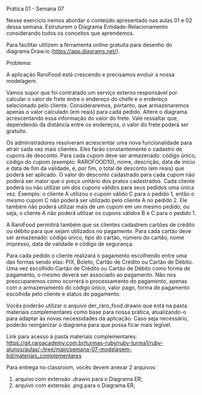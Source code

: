 Prática 01 - Semana 07

Nesse exercício iremos abordar o conteúdo apresentado nas aulas 01 e 02 dessa semana.
Estruturem o Diagrama Entidade-Relacionamento considerando todos os conceitos que aprendemos.

Para facilitar utilizem a ferramenta online gratuita para desenho do diagrama Draw.io (https://app.diagrams.net/).

Problema:

A aplicação RaroFood está crescendo e precisamos evoluir a nossa modelagem.

Vamos supor que foi contratado um serviço externo responsável por calcular o valor de frete entre o endereço do chefe e o endereço selecionado pelo cliente. Consideraremos, portanto, que armazenaremos apenas o valor calculado (em reais) para cada pedido. Altere o diagrama acrescentando essa informação do valor do frete.
Vale ressaltar que, dependendo da distância entre os endereços, o valor do frete poderá ser gratuito.

Os administradores resolveram acrescentar uma nova funcionalidade para atrair cada vez mais clientes. Eles farão constantemente o cadastro de cupons de desconto. Para cada cupom deve ser armazenado: código único, código do cupom (exemplo: RAROFOOD10), nome, descrição, data de início e data de fim da validade, e, por fim, o total de desconto (em reais) que poderá ser aplicado. O valor do desconto cadastrado para cada cupom não poderá ser maior que o preço unitário dos pratos cadastrados. Cada cliente poderá ou não utilizar um dos cupons válidos para seus pedidos uma única vez. Exemplo: o cliente A utilizou o cupom válido C para o pedido 1, então o mesmo cupom C não poderá ser utilizado pelo cliente A no pedido 2. Ele também não poderá utilizar mais de um cupom em um mesmo pedido, ou seja, o cliente A não poderá utilizar os cupons válidos B e C para o pedido 1.

A RaroFood permitirá também que os clientes cadastrem cartões de crédito ou débito para que sejam utilizados no pagamento. Para cada cartão deve ser armazenado: código único, tipo do cartão, número do cartão, nome impresso, data de validade e código de segurança.

Para cada pedido o cliente realizará o pagamento escolhendo entre uma das formas sendo elas: PIX, Boleto, Cartão de Crédito ou Cartão de Débito. Uma vez escolhido Cartão de Crédito ou Cartão de Débito como forma de pagamento, o mesmo deverá ser associado ao pagamento.
Não nos preocuparemos como ocorrerá o processamento do pagamento, apenas com o armazenamento do código único, valor pago, forma de pagamento escolhida pelo cliente e status do pagamento.

Vocês poderão utilizar o arquivo der_raro_food.drawio que está na pasta materiais complementares como base para nossa prática, atualizando-o para adaptar às novas necessidades da aplicação.
Caso seja necessário, poderão reorganizar o diagrama para que possa ficar mais legível.

Link para acesso à pasta materiais complementares: https://git.raroacademy.com.br/turmas-ruby/ruby-turma1/ruby-alunos/aulas/-/tree/main/semana-07-modelagem-bd/materiais_complementares

Para entrega no classroom, vocês devem anexar 2 arquivos:

1. arquivo com extensão .drawio para o Diagrama ER;
2. arquivo com extensão .png para o Diagrama ER;
